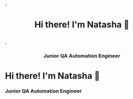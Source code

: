 -<h1 align="center"> Hi there! I'm Natasha 👋</h1>  
-<h3 align="center">Junior QA Automation Engineer</h3>
# Hi there! I'm Natasha 👋
### Junior QA Automation Engineer


<!--
**NatashaShimkiv/NatashaShimkiv** is a ✨ _special_ ✨ repository because its `README.md` (this file) appears on your GitHub profile.

Here are some ideas to get you started:

- 🔭 I’m currently working on ...
- 🌱 I’m currently learning ...
- 👯 I’m looking to collaborate on ...
- 🤔 I’m looking for help with ...
- 💬 Ask me about ...
- 📫 How to reach me: natashashimkiv@gmail.com  
- 😄 Pronouns: ...
- ⚡ Fun fact: ...
-->
